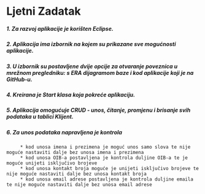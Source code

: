 # Ljetni Zadatak

##### 1. Za razvoj aplikacije je korišten Eclipse.
##### 2. Aplikacija ima izbornik na kojem su prikazane sve mogućnosti aplikacije.
##### 3. U izbornik su postavljene dvije opcije za otvaranje poveznica u mrežnom pregledniku: s ERA dijagramom baze i kod aplikacije koji je na GitHub-u.
##### 4. Kreirana je Start klasa koja pokreće aplikaciju.
##### 5. Aplikacija omogućuje CRUD - unos, čitanje, promjenu i brisanje svih podataka u tablici Klijent.
##### 6. Za unos podataka napravljena je kontrola
         * kod unosa imena i prezimena je moguć unos samo slova te nije moguće nastaviti dalje bez unosa imena i prezimena
         * kod unosa OIB-a postavljena je kontrola duljine OIB-a te je moguće unijeti isključivo brojeve
         * kod unosa kontakt broja moguće je unijeti isključivo brojeve te nije moguće nastaviti dalje bez unosa kontakt broja
         * kod unosa email adrese postavljena je kontrola duljine emaila te nije moguće nastaviti dalje bez unosa email adrese
